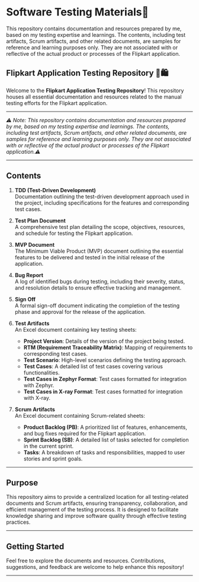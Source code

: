 # Software Testing Materials📃

This repository contains documentation and resources prepared by me, based on my testing expertise and learnings. The contents, including test artifacts, Scrum artifacts, and other related documents, are samples for reference and learning purposes only. They are not associated with or reflective of the actual product or processes of the Flipkart application.


## Flipkart Application Testing Repository 🛒🛍️

Welcome to the **Flipkart Application Testing Repository**! This repository houses all essential documentation and resources related to the manual testing efforts for the Flipkart application.

---
*⚠️ Note: This repository contains documentation and resources prepared by me, based on my testing expertise and learnings. The contents, including test artifacts, Scrum artifacts, and other related documents, are samples for reference and learning purposes only. They are not associated with or reflective of the actual product or processes of the Flipkart application.⚠️*

---

## Contents

1. **TDD (Test-Driven Development)**  
   Documentation outlining the test-driven development approach used in the project, including specifications for the features and corresponding test cases.

2. **Test Plan Document**  
   A comprehensive test plan detailing the scope, objectives, resources, and schedule for testing the Flipkart application.

3. **MVP Document**  
   The Minimum Viable Product (MVP) document outlining the essential features to be delivered and tested in the initial release of the application.

4. **Bug Report**  
   A log of identified bugs during testing, including their severity, status, and resolution details to ensure effective tracking and management.

5. **Sign Off**  
   A formal sign-off document indicating the completion of the testing phase and approval for the release of the application.

6. **Test Artifacts**  
   An Excel document containing key testing sheets:
   - **Project Version**: Details of the version of the project being tested.
   - **RTM (Requirement Traceability Matrix)**: Mapping of requirements to corresponding test cases.
   - **Test Scenario**: High-level scenarios defining the testing approach.
   - **Test Cases**: A detailed list of test cases covering various functionalities.
   - **Test Cases in Zephyr Format**: Test cases formatted for integration with Zephyr.
   - **Test Cases in X-ray Format**: Test cases formatted for integration with X-ray.

7. **Scrum Artifacts**  
   An Excel document containing Scrum-related sheets:
   - **Product Backlog (PB)**: A prioritized list of features, enhancements, and bug fixes required for the Flipkart application.
   - **Sprint Backlog (SB)**: A detailed list of tasks selected for completion in the current sprint.
   - **Tasks**: A breakdown of tasks and responsibilities, mapped to user stories and sprint goals.
   
---

## Purpose

This repository aims to provide a centralized location for all testing-related documents and Scrum artifacts, ensuring transparency, collaboration, and efficient management of the testing process. It is designed to facilitate knowledge sharing and improve software quality through effective testing practices.

---

## Getting Started

Feel free to explore the documents and resources. Contributions, suggestions, and feedback are welcome to help enhance this repository!

---
